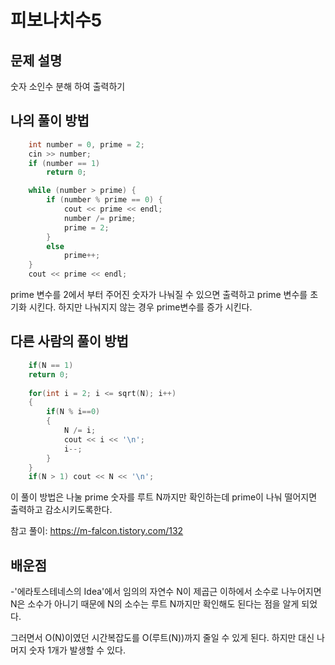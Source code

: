 피보나치수5 
=========

## 문제 설명

숫자 소인수 분해 하여 출력하기 


## 나의 풀이 방법

```c++
    int number = 0, prime = 2;
    cin >> number;
    if (number == 1)
        return 0;

    while (number > prime) {
        if (number % prime == 0) {
            cout << prime << endl;
            number /= prime;
            prime = 2;
        }
        else
            prime++;
    }
    cout << prime << endl;
```
prime 변수를 2에서 부터 주어진 숫자가 나눠질 수 있으면 출력하고 prime 변수를 초기화 시킨다. 하지만 나눠지지 않는 경우 prime변수를 증가 시킨다.


## 다른 사람의 풀이 방법
```c++
    if(N == 1)
    return 0;
    
    for(int i = 2; i <= sqrt(N); i++) 
    {
        if(N % i==0)
        {
            N /= i; 
            cout << i << '\n';
            i--; 
        }
    }
    if(N > 1) cout << N << '\n'; 
```
이 풀이 방법은 나눌 prime 숫자를 루트 N까지만 확인하는데 prime이 나눠 떨어지면 출력하고 감소시키도록한다. 

참고 풀이: <https://m-falcon.tistory.com/132>

## 배운점 

-'에라토스테네스의 Idea'에서 임의의 자연수 N이 제곱근 이하에서 소수로 나누어지면 N은 소수가 아니기 때문에 N의 소수는 루트 N까지만 확인해도 된다는 점을 알게 되었다.

그러면서 O(N)이였던 시간복잡도를 O(루트(N))까지 줄일 수 있게 된다. 하지만 대신 나머지 숫자 1개가 발생할 수 있다.
